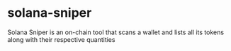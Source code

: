 # solana-sniper
Solana Sniper is an on-chain tool that scans a wallet and lists all its tokens along with their respective quantities
